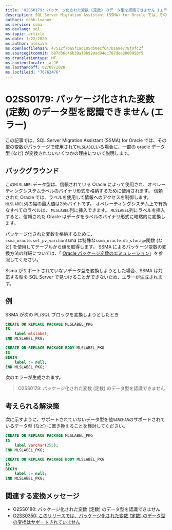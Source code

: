 ```yaml
---
title: 'O2SS0179: パッケージ化された変数 (定数) のデータ型を認識できません (エラー)'
description: SQL Server Migration Assistant (SSMA) for Oracle では、その型の変数がパッケージで使用されている場合に、一部の Oracle データ型 (MLSLABEL など) が変換されないいくつかの理由について説明します。
authors: nahk-ivanov
ms.service: ssma
ms.devlang: sql
ms.topic: article
ms.date: 1/22/2020
ms.author: alexiva
ms.openlocfilehash: 47512f7ba5f1ad185db0ecf647b168e778f0fc2f
ms.sourcegitcommit: b87d36c46b39af8b929ad94ec707dee8800950f5
ms.translationtype: MT
ms.contentlocale: ja-JP
ms.lasthandoff: 02/08/2020
ms.locfileid: "76762476"
---
```

# <a name="o2ss0179-packaged-variable-constant-data-type-not-recognized-error"></a>O2SS0179: パッケージ化された変数 (定数) のデータ型を認識できません (エラー)

この記事では、SQL Server Migration Assistant (SSMA) for Oracle では、その型の変数がパッケージで使用されて`MLSLABEL`いる場合に、一部の oracle データ型 (など) が変換されないいくつかの理由について説明します。

## <a name="background"></a>バックグラウンド

この`MLSLABEL`データ型は、信頼されている Oracle によって使用され、オペレーティングシステムラベルのバイナリ形式を格納するために使用されます。 信頼された Oracle では、ラベルを使用して情報へのアクセスを制御します。 `MLSLABEL`列の幅の最大値は255バイトです。 オペレーティングシステム上で有効なすべてのラベルは、 `MLSLABEL`列に挿入できます。 `MLSLABEL`列にラベルを挿入すると、信頼された Oracle はデータをラベルのバイナリ形式に暗黙的に変換します。

パッケージ化された変数を格納するために、 `ssma_oracle.set_pv_varchar`ssma は特殊な`ssma_oracle.db_storage`関数 (など) を使用してテーブルから値を取得します。 SSMA によるパッケージ変数の変換方法の詳細については、「 [Oracle パッケージ変数のエミュレーション](../emulate-package-variables.md)」を参照してください。

Ssma がサポートされていないデータ型を変換しようとした場合、SSMA は対応する型を SQL Server で見つけることができないため、エラーが生成されます。

## <a name="example"></a>例

SSMA が次の PL/SQL ブロックを変換しようとしたとき

```sql
CREATE OR REPLACE PACKAGE MLSLABEL_PKG
IS
    label mlslabel;
END MLSLABEL_PKG;

CREATE OR REPLACE PACKAGE BODY MLSLABEL_PKG
IS
BEGIN
    label := null;
END MLSLABEL_PKG;
```

次のエラーが生成されます。

> O2SS0179: パッケージ化された変数 (定数) のデータ型を認識できません

## <a name="possible-remedies"></a>考えられる解決策

次に示すように、サポートされていないデータ型を他`VARCHAR`のサポートされているデータ型 (など) に置き換えることを検討してください。

```sql
CREATE OR REPLACE PACKAGE MLSLABEL_PKG
IS
    label Varchar(255);
END MLSLABEL_PKG;

CREATE OR REPLACE PACKAGE BODY MLSLABEL_PKG
IS
BEGIN
    label := null;
END MLSLABEL_PKG;
```

## <a name="related-conversion-messages"></a>関連する変換メッセージ

* O2SS0180: パッケージ化された変数 (定数) のデータ型を認識できません
* [O2SS0350: このリリースでは、パッケージ化された変数 (定数) のデータ型の変換はサポートされていません](o2ss0350.md)
